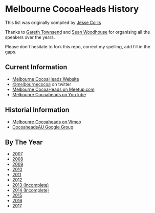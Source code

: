 # Melbourne CocoaHeads History

This list was originally compiled by [Jesse Collis](http://twitter.com/sirjec)

Thanks to [Gareth Townsend](http://www.garethtownsend.info) and [Sean Woodhouse](http://ittybittyapps.com) for organising all the speakers over the years.

Please don't hesitate to fork this repo, correct my spelling, add fill in the gaps.

## Current Information

- [Melbourne CocoaHeads Website](https://melbournecocoaheads.com)
- [@melbournecocoa](https://twitter.com/melbournecocoa) on twitter
- [Melbourne CocoaHeads on Meetup.com](https://www.meetup.com/Melbourne-CocoaHeads/)
- [Melbounre Cocoaheads on YouTube](https://www.youtube.com/channel/UCpTDVzUkk9ieAyVyUi28bWw)

## Historial Information

- [Melbounre Cocoaheads on Vimeo](https://vimeo.com/channels/melbournecocoaheads)
- [CocoaheadsAU Google Group](https://groups.google.com/forum/#!forum/cocoaheadsau)

## By The Year

- [2007](2007.mdown)
- [2008](2008.mdown)
- [2009](2009.mdown)
- [2010](2010.mdown)
- [2011](2011.mdown)
- [2012](2012.mdown)
- [2013 (Incomplete)](2013.mdown)
- [2014 (Incomplete)](2014.mdown)
- [2015](2015.mdown)
- [2016](2016.mdown)
- [2017](2017.mdown)
